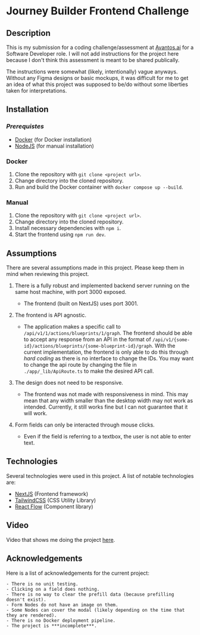 # Journey Builder Frontend Challenge

## Description

This is my submission for a coding challenge/assessment at [Avantos.ai](Avantos.ai) for a Software Developer role. I will not add instructions for the project here because I don't think this assessment is meant to be shared publically.

The instructions were somewhat (likely, intentionally) vague anyways. Without any Figma designs or basic mockups, it was difficult for me to get an idea of what this project was supposed to be/do without some liberties taken for interpretations.

## Installation

### ***Prerequistes***

- [Docker](https://www.docker.com/) (for Docker installation)
- [NodeJS](https://nodejs.org) (for manual installation)

### Docker

1. Clone the repository with `git clone <project url>`.
2. Change directory into the cloned repository.
3. Run and build the Docker container with `docker compose up --build`.

### Manual

1. Clone the repository with `git clone <project url>`.
2. Change directory into the cloned repository.
3. Install necessary dependencies with `npm i`.
4. Start the frontend using `npm run dev`.

## Assumptions

There are several assumptions made in this project. Please keep them in mind when reviewing this project.

1. There is a fully robust and implemented backend server running on the same host machine, with port 3000 exposed.

    - The frontend (built on NextJS) uses port 3001.

2. The frontend is API agnostic.

    - The application makes a specific call to `/api/v1/1/actions/blueprints/1/graph`. The frontend should be able to accept any response from an API in the format of `/api/v1/{some-id}/actions/blueprints/{some-blueprint-id}/graph`. With the current implementation, the frontend is only able to do this through *hard coding* as there is no interface to change the IDs. You may want to change the api route by changing the file in `./app/_lib/ApiRoute.ts` to make the desired API call.

3. The design does not need to be responsive.

    - The frontend was not made with responsiveness in mind. This may mean that any width smaller than the desktop width may not work as intended. Currently, it still works fine but I can not guarantee that it will work.

4. Form fields can only be interacted through mouse clicks.

    - Even if the field is referring to a textbox, the user is not able to enter text.

## Technologies

Several technologies were used in this project. A list of notable technologies are:

- [NextJS](https://nextjs.org/) (Frontend framework)
- [TailwindCSS](https://tailwindcss.com/) (CSS Utility Library)
- [React Flow](http://reactflow.dev) (Component library)

## Video

Video that shows me doing the project [here](https://youtu.be/ovnaBUcvlRM).

## Acknowledgements

Here is a list of acknowledgements for the current project:

    - There is no unit testing.
    - Clicking on a field does nothing.
    - There is no way to clear the prefill data (because prefilling doesn't exist).
    - Form Nodes do not have an image on them.
    - Some Nodes can cover the modal (likely depending on the time that they are rendered).
    - There is no Docker deployment pipeline.
    - The project is ***incomplete***.
